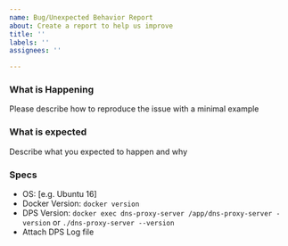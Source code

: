 ```yaml
---
name: Bug/Unexpected Behavior Report
about: Create a report to help us improve
title: ''
labels: ''
assignees: ''

---
```


### What is Happening

Please describe how to reproduce the issue with a minimal example

### What is expected

Describe what you expected to happen and why

### Specs
- OS: [e.g. Ubuntu 16]
- Docker Version: `docker version`
- DPS Version: `docker exec dns-proxy-server /app/dns-proxy-server -version` or `./dns-proxy-server --version`
- Attach DPS Log file
